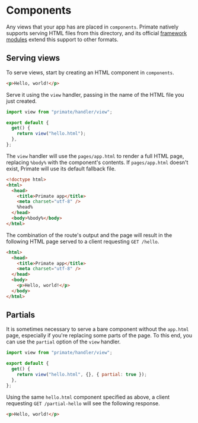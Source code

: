 # Components

Any views that your app has are placed in `components`. Primate natively
supports serving HTML files from this directory, and its official [framework
modules](/modules/frontend) extend this support to other formats.

## Serving views

To serve views, start by creating an HTML component in `components`.

```html caption=components/hello.html
<p>Hello, world!</p>
```

Serve it using the `view` handler, passing in the name of the HTML file you
just created.

```js caption=routes/hello.js
import view from "primate/handler/view";

export default {
  get() {
    return view("hello.html");
  },
};
```

The `view` handler will use the `pages/app.html` to render a full HTML page,
replacing `%body%` with the component's contents. If `pages/app.html` doesn't
exist, Primate will use its default fallback file.

```html caption=pages/app.html
<!doctype html>
<html>
  <head>
    <title>Primate app</title>
    <meta charset="utf-8" />
    %head%
  </head>
  <body>%body%</body>
</html>
```

The combination of the route's output and the page will result in the following
HTML page served to a client requesting `GET /hello`.

```html caption=response body at GET /hello
<html>
  <head>
    <title>Primate app</title>
    <meta charset="utf-8" />
  </head>
  <body>
    <p>Hello, world!</p>
  </body>
</html>
```

## Partials

It is sometimes necessary to serve a bare component without the `app.html`
page, especially if you're replacing some parts of the page. To this end, you
can use the `partial` option of the `view` handler.

```js caption=routes/partial-hello.js
import view from "primate/handler/view";

export default {
  get() {
    return view("hello.html", {}, { partial: true });
  },
};
```

Using the same `hello.html` component specified as above, a client requesting
`GET /partial-hello` will see the following response.

```html caption=response body at GET /partial-hello
<p>Hello, world!</p>
```
